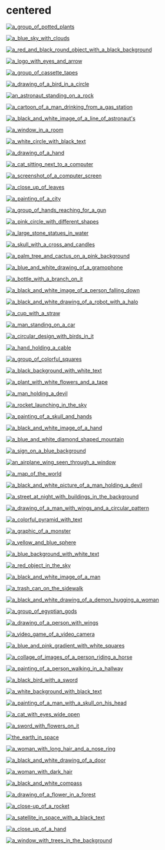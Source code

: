 # centered

<a href="a_group_of_potted_plants.jpg"><img alt="a_group_of_potted_plants" src="a_group_of_potted_plants.jpg"></a>

<a href="a_blue_sky_with_clouds.png"><img alt="a_blue_sky_with_clouds" src="a_blue_sky_with_clouds.png"></a>

<a href="a_red_and_black_round_object_with_a_black_background.jpg"><img alt="a_red_and_black_round_object_with_a_black_background" src="a_red_and_black_round_object_with_a_black_background.jpg"></a>

<a href="a_logo_with_eyes_and_arrow.jpg"><img alt="a_logo_with_eyes_and_arrow" src="a_logo_with_eyes_and_arrow.jpg"></a>

<a href="a_group_of_cassette_tapes.jpg"><img alt="a_group_of_cassette_tapes" src="a_group_of_cassette_tapes.jpg"></a>

<a href="a_drawing_of_a_bird_in_a_circle.png"><img alt="a_drawing_of_a_bird_in_a_circle" src="a_drawing_of_a_bird_in_a_circle.png"></a>

<a href="an_astronaut_standing_on_a_rock.png"><img alt="an_astronaut_standing_on_a_rock" src="an_astronaut_standing_on_a_rock.png"></a>

<a href="a_cartoon_of_a_man_drinking_from_a_gas_station.jpg"><img alt="a_cartoon_of_a_man_drinking_from_a_gas_station" src="a_cartoon_of_a_man_drinking_from_a_gas_station.jpg"></a>

<a href="a_black_and_white_image_of_a_line_of_astronaut's.jpg"><img alt="a_black_and_white_image_of_a_line_of_astronaut's" src="a_black_and_white_image_of_a_line_of_astronaut's.jpg"></a>

<a href="a_window_in_a_room.jpg"><img alt="a_window_in_a_room" src="a_window_in_a_room.jpg"></a>

<a href="a_white_circle_with_black_text.jpg"><img alt="a_white_circle_with_black_text" src="a_white_circle_with_black_text.jpg"></a>

<a href="a_drawing_of_a_hand.jpg"><img alt="a_drawing_of_a_hand" src="a_drawing_of_a_hand.jpg"></a>

<a href="a_cat_sitting_next_to_a_computer.jpg"><img alt="a_cat_sitting_next_to_a_computer" src="a_cat_sitting_next_to_a_computer.jpg"></a>

<a href="a_screenshot_of_a_computer_screen.png"><img alt="a_screenshot_of_a_computer_screen" src="a_screenshot_of_a_computer_screen.png"></a>

<a href="a_close_up_of_leaves.png"><img alt="a_close_up_of_leaves" src="a_close_up_of_leaves.png"></a>

<a href="a_painting_of_a_city.png"><img alt="a_painting_of_a_city" src="a_painting_of_a_city.png"></a>

<a href="a_group_of_hands_reaching_for_a_gun.jpg"><img alt="a_group_of_hands_reaching_for_a_gun" src="a_group_of_hands_reaching_for_a_gun.jpg"></a>

<a href="a_pink_circle_with_different_shapes.jpg"><img alt="a_pink_circle_with_different_shapes" src="a_pink_circle_with_different_shapes.jpg"></a>

<a href="a_large_stone_statues_in_water.png"><img alt="a_large_stone_statues_in_water" src="a_large_stone_statues_in_water.png"></a>

<a href="a_skull_with_a_cross_and_candles.jpg"><img alt="a_skull_with_a_cross_and_candles" src="a_skull_with_a_cross_and_candles.jpg"></a>

<a href="a_palm_tree_and_cactus_on_a_pink_background.png"><img alt="a_palm_tree_and_cactus_on_a_pink_background" src="a_palm_tree_and_cactus_on_a_pink_background.png"></a>

<a href="a_blue_and_white_drawing_of_a_gramophone.png"><img alt="a_blue_and_white_drawing_of_a_gramophone" src="a_blue_and_white_drawing_of_a_gramophone.png"></a>

<a href="a_bottle_with_a_branch_on_it.png"><img alt="a_bottle_with_a_branch_on_it" src="a_bottle_with_a_branch_on_it.png"></a>

<a href="a_black_and_white_image_of_a_person_falling_down.jpg"><img alt="a_black_and_white_image_of_a_person_falling_down" src="a_black_and_white_image_of_a_person_falling_down.jpg"></a>

<a href="a_black_and_white_drawing_of_a_robot_with_a_halo.png"><img alt="a_black_and_white_drawing_of_a_robot_with_a_halo" src="a_black_and_white_drawing_of_a_robot_with_a_halo.png"></a>

<a href="a_cup_with_a_straw.png"><img alt="a_cup_with_a_straw" src="a_cup_with_a_straw.png"></a>

<a href="a_man_standing_on_a_car.png"><img alt="a_man_standing_on_a_car" src="a_man_standing_on_a_car.png"></a>

<a href="a_circular_design_with_birds_in_it.png"><img alt="a_circular_design_with_birds_in_it" src="a_circular_design_with_birds_in_it.png"></a>

<a href="a_hand_holding_a_cable.jpg"><img alt="a_hand_holding_a_cable" src="a_hand_holding_a_cable.jpg"></a>

<a href="a_group_of_colorful_squares.jpg"><img alt="a_group_of_colorful_squares" src="a_group_of_colorful_squares.jpg"></a>

<a href="a_black_background_with_white_text.jpg"><img alt="a_black_background_with_white_text" src="a_black_background_with_white_text.jpg"></a>

<a href="a_plant_with_white_flowers_and_a_tape.png"><img alt="a_plant_with_white_flowers_and_a_tape" src="a_plant_with_white_flowers_and_a_tape.png"></a>

<a href="a_man_holding_a_devil.jpg"><img alt="a_man_holding_a_devil" src="a_man_holding_a_devil.jpg"></a>

<a href="a_rocket_launching_in_the_sky.png"><img alt="a_rocket_launching_in_the_sky" src="a_rocket_launching_in_the_sky.png"></a>

<a href="a_painting_of_a_skull_and_hands.jpg"><img alt="a_painting_of_a_skull_and_hands" src="a_painting_of_a_skull_and_hands.jpg"></a>

<a href="a_black_and_white_image_of_a_hand.jpg"><img alt="a_black_and_white_image_of_a_hand" src="a_black_and_white_image_of_a_hand.jpg"></a>

<a href="a_blue_and_white_diamond_shaped_mountain.jpg"><img alt="a_blue_and_white_diamond_shaped_mountain" src="a_blue_and_white_diamond_shaped_mountain.jpg"></a>

<a href="a_sign_on_a_blue_background.jpg"><img alt="a_sign_on_a_blue_background" src="a_sign_on_a_blue_background.jpg"></a>

<a href="an_airplane_wing_seen_through_a_window.jpg"><img alt="an_airplane_wing_seen_through_a_window" src="an_airplane_wing_seen_through_a_window.jpg"></a>

<a href="a_map_of_the_world.png"><img alt="a_map_of_the_world" src="a_map_of_the_world.png"></a>

<a href="a_black_and_white_picture_of_a_man_holding_a_devil.jpg"><img alt="a_black_and_white_picture_of_a_man_holding_a_devil" src="a_black_and_white_picture_of_a_man_holding_a_devil.jpg"></a>

<a href="a_street_at_night_with_buildings_in_the_background.jpg"><img alt="a_street_at_night_with_buildings_in_the_background" src="a_street_at_night_with_buildings_in_the_background.jpg"></a>

<a href="a_drawing_of_a_man_with_wings_and_a_circular_pattern.jpg"><img alt="a_drawing_of_a_man_with_wings_and_a_circular_pattern" src="a_drawing_of_a_man_with_wings_and_a_circular_pattern.jpg"></a>

<a href="a_colorful_pyramid_with_text.jpg"><img alt="a_colorful_pyramid_with_text" src="a_colorful_pyramid_with_text.jpg"></a>

<a href="a_graphic_of_a_monster.jpg"><img alt="a_graphic_of_a_monster" src="a_graphic_of_a_monster.jpg"></a>

<a href="a_yellow_and_blue_sphere.png"><img alt="a_yellow_and_blue_sphere" src="a_yellow_and_blue_sphere.png"></a>

<a href="a_blue_background_with_white_text.jpg"><img alt="a_blue_background_with_white_text" src="a_blue_background_with_white_text.jpg"></a>

<a href="a_red_object_in_the_sky.jpg"><img alt="a_red_object_in_the_sky" src="a_red_object_in_the_sky.jpg"></a>

<a href="a_black_and_white_image_of_a_man.png"><img alt="a_black_and_white_image_of_a_man" src="a_black_and_white_image_of_a_man.png"></a>

<a href="a_trash_can_on_the_sidewalk.jpg"><img alt="a_trash_can_on_the_sidewalk" src="a_trash_can_on_the_sidewalk.jpg"></a>

<a href="a_black_and_white_drawing_of_a_demon_hugging_a_woman.jpg"><img alt="a_black_and_white_drawing_of_a_demon_hugging_a_woman" src="a_black_and_white_drawing_of_a_demon_hugging_a_woman.jpg"></a>

<a href="a_group_of_egyptian_gods.jpg"><img alt="a_group_of_egyptian_gods" src="a_group_of_egyptian_gods.jpg"></a>

<a href="a_drawing_of_a_person_with_wings.jpg"><img alt="a_drawing_of_a_person_with_wings" src="a_drawing_of_a_person_with_wings.jpg"></a>

<a href="a_video_game_of_a_video_camera.jpg"><img alt="a_video_game_of_a_video_camera" src="a_video_game_of_a_video_camera.jpg"></a>

<a href="a_blue_and_pink_gradient_with_white_squares.png"><img alt="a_blue_and_pink_gradient_with_white_squares" src="a_blue_and_pink_gradient_with_white_squares.png"></a>

<a href="a_collage_of_images_of_a_person_riding_a_horse.jpg"><img alt="a_collage_of_images_of_a_person_riding_a_horse" src="a_collage_of_images_of_a_person_riding_a_horse.jpg"></a>

<a href="a_painting_of_a_person_walking_in_a_hallway.jpg"><img alt="a_painting_of_a_person_walking_in_a_hallway" src="a_painting_of_a_person_walking_in_a_hallway.jpg"></a>

<a href="a_black_bird_with_a_sword.jpg"><img alt="a_black_bird_with_a_sword" src="a_black_bird_with_a_sword.jpg"></a>

<a href="a_white_background_with_black_text.jpg"><img alt="a_white_background_with_black_text" src="a_white_background_with_black_text.jpg"></a>

<a href="a_painting_of_a_man_with_a_skull_on_his_head.jpg"><img alt="a_painting_of_a_man_with_a_skull_on_his_head" src="a_painting_of_a_man_with_a_skull_on_his_head.jpg"></a>

<a href="a_cat_with_eyes_wide_open.jpg"><img alt="a_cat_with_eyes_wide_open" src="a_cat_with_eyes_wide_open.jpg"></a>

<a href="a_sword_with_flowers_on_it.jpg"><img alt="a_sword_with_flowers_on_it" src="a_sword_with_flowers_on_it.jpg"></a>

<a href="the_earth_in_space.jpeg"><img alt="the_earth_in_space" src="the_earth_in_space.jpeg"></a>

<a href="a_woman_with_long_hair_and_a_nose_ring.jpg"><img alt="a_woman_with_long_hair_and_a_nose_ring" src="a_woman_with_long_hair_and_a_nose_ring.jpg"></a>

<a href="a_black_and_white_drawing_of_a_door.jpg"><img alt="a_black_and_white_drawing_of_a_door" src="a_black_and_white_drawing_of_a_door.jpg"></a>

<a href="a_woman_with_dark_hair.jpg"><img alt="a_woman_with_dark_hair" src="a_woman_with_dark_hair.jpg"></a>

<a href="a_black_and_white_compass.jpg"><img alt="a_black_and_white_compass" src="a_black_and_white_compass.jpg"></a>

<a href="a_drawing_of_a_flower_in_a_forest.png"><img alt="a_drawing_of_a_flower_in_a_forest" src="a_drawing_of_a_flower_in_a_forest.png"></a>

<a href="a_close-up_of_a_rocket.png"><img alt="a_close-up_of_a_rocket" src="a_close-up_of_a_rocket.png"></a>

<a href="a_satellite_in_space_with_a_black_text.jpg"><img alt="a_satellite_in_space_with_a_black_text" src="a_satellite_in_space_with_a_black_text.jpg"></a>

<a href="a_close_up_of_a_hand.jpg"><img alt="a_close_up_of_a_hand" src="a_close_up_of_a_hand.jpg"></a>

<a href="a_window_with_trees_in_the_background.jpg"><img alt="a_window_with_trees_in_the_background" src="a_window_with_trees_in_the_background.jpg"></a>

